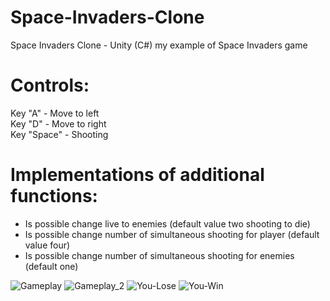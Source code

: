 # Space-Invaders-Clone
Space Invaders Clone - Unity (C#) my example of Space Invaders game

# Controls:
Key "A" - Move to left<br />
Key "D" - Move to right<br />
Key "Space" - Shooting

# Implementations of additional functions:
* Is possible change live to enemies (default value two shooting to die)
* Is possible change number of simultaneous shooting for player (default value four)
* Is possible change number of simultaneous shooting for enemies (default one)

![Gameplay](https://raw.githubusercontent.com/pawel54321/Space-Invaders-Clone/main/Screen_1.jpg)
![Gameplay_2](https://raw.githubusercontent.com/pawel54321/Space-Invaders-Clone/main/Screen_2.jpg)
![You-Lose](https://raw.githubusercontent.com/pawel54321/Space-Invaders-Clone/main/Screen_3.jpg)
![You-Win](https://raw.githubusercontent.com/pawel54321/Space-Invaders-Clone/main/Screen_4.jpg)